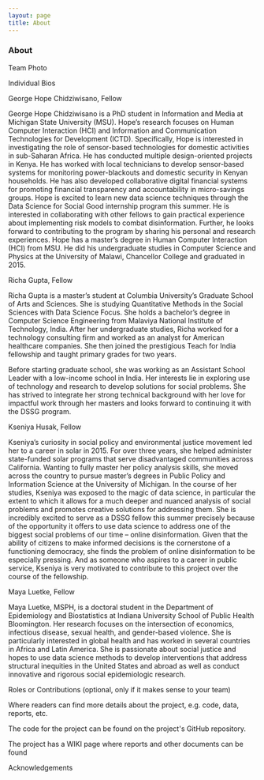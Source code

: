 ```yaml
---
layout: page
title: About
---
```


### About

Team Photo

Individual Bios

George Hope Chidziwisano, Fellow

George Hope Chidziwisano is a PhD student in Information and Media at Michigan State University (MSU). Hope’s research focuses on Human Computer Interaction (HCI) and Information and Communication Technologies for Development (ICTD). Specifically, Hope is interested in investigating the role of sensor-based technologies for domestic activities in sub-Saharan Africa. He has conducted multiple design-oriented projects in Kenya. He has worked with local technicians to develop sensor-based systems for monitoring power-blackouts and domestic security in Kenyan households. He has also developed collaborative digital financial systems for promoting financial transparency and accountability in micro-savings groups.
Hope is excited to learn new data science techniques through the Data Science for Social Good internship program this summer. He is interested in collaborating with other fellows to gain practical experience about implementing risk models to combat disinformation. Further, he looks forward to contributing to the program by sharing his personal and research experiences. Hope has a master’s degree in Human Computer Interaction (HCI) from MSU. He did his undergraduate studies in Computer Science and Physics at the University of Malawi, Chancellor College and graduated in 2015. 

Richa Gupta, Fellow

Richa Gupta is a master’s student at Columbia University’s Graduate School of Arts and Sciences. She is studying Quantitative Methods in the Social Sciences with Data Science Focus. She holds a bachelor’s degree in Computer Science Engineering from Malaviya National Institute of Technology, India. After her undergraduate studies, Richa worked for a technology consulting firm and worked as an analyst for American healthcare companies. She then joined the prestigious Teach for India fellowship and taught primary grades for two years.

Before starting graduate school, she was working as an Assistant School Leader with a low-income school in India. Her interests lie in exploring use of technology and research to develop solutions for social problems. She has strived to integrate her strong technical background with her love for impactful work through her masters and looks forward to continuing it with the DSSG program.

Kseniya Husak, Fellow

Kseniya’s curiosity in social policy and environmental justice movement led her to a career in solar in 2015. For over three years, she helped administer state-funded solar programs that serve disadvantaged communities across California. Wanting to fully master her policy analysis skills, she moved across the country to pursue master’s degrees in Public Policy and Information Science at the University of Michigan. In the course of her studies, Kseniya was exposed to the magic of data science, in particular the extent to which it allows for a much deeper and nuanced analysis of social problems and promotes creative solutions for addressing them. She is incredibly excited to serve as a DSSG fellow this summer precisely because of the opportunity it offers to use data science to address one of the biggest social problems of our time – online disinformation. Given that the ability of citizens to make informed decisions is the cornerstone of a functioning democracy, she finds the problem of online disinformation to be especially pressing. And as someone who aspires to a career in public service, Kseniya is very motivated to contribute to this project over the course of the fellowship.

Maya Luetke, Fellow

Maya Luetke, MSPH, is a doctoral student in the Department of Epidemiology and Biostatistics at Indiana University School of Public Health Bloomington. Her research focuses on the intersection of economics, infectious disease, sexual health, and gender-based violence. She is particularly interested in global health and has worked in several countries in Africa and Latin America. She is passionate about social justice and hopes to use data science methods to develop interventions that address structural inequities in the United States and abroad as well as conduct innovative and rigorous social epidemiologic research.

Roles or Contributions (optional, only if it makes sense to your team)


Where readers can find more details about the project, e.g. code, data, reports, etc.

The code for the project can be found on the project's GitHub repository.

The project has a WIKI page where reports and other documents can be found

Acknowledgements

